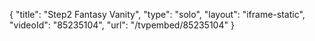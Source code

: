 {
    "title": "Step2 Fantasy Vanity",
    "type": "solo",
    "layout": "iframe-static",
    "videoId": "85235104",
    "url": "\/tvpembed\/85235104"
}